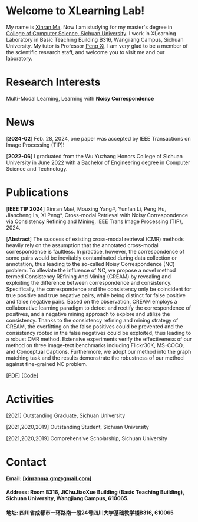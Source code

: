 # Welcome to XLearning Lab! 

My name is [Xinran Ma](https://allenHearst.github.io/maxinran.github.io/). Now I am studying for my master's degree in [College of Computer Science, Sichuan University](https://cs.scu.edu.cn/).
I work in XLearning Laboratory in Basic Teaching Building B316, Wangjiang Campus, Sichuan University. My tutor is Professor [Peng Xi](https://pengxi.me/).
I am very glad to be a member of the scientific research staff, and welcome you to visit me and our laboratory.

# Research Interests


Multi-Modal Learning, Learning with **Noisy Correspondence**








# News



[**2024-02**] Feb. 28, 2024, one paper was accepted by IEEE Transactions on Image Processing (TIP)! 

[**2022-06**] I graduated from the Wu Yuzhang Honors College of Sichuan University in June 2022 with a Bachelor of Engineering degree in Computer Science and Technology.






# Publications


[**IEEE TIP 2024**] Xinran Ma#, Mouxing Yang#, Yunfan Li, Peng Hu, Jiancheng Lv, Xi Peng*, Cross-modal Retrieval with Noisy Correspondence via Consistency Refining and Mining, IEEE Trans Image Processing (TIP), 2024.

[**Abstract**] The success of existing cross-modal retrieval (CMR) methods heavily rely on the assumption that the annotated cross-modal correspondence is faultless. In practice, however, the correspondence of some pairs would be inevitably contaminated during data collection or annotation, thus leading to the so-called Noisy Correspondence (NC) problem. To alleviate the influence of NC, we propose a novel method termed Consistency
REfining And Mining (CREAM) by revealing and exploiting the difference between correspondence and consistency. Specifically, the correspondence and the consistency only be coincident for true positive and true negative pairs, while being distinct for false positive and false negative pairs. Based on the observation, CREAM employs a collaborative learning paradigm to detect and rectify the correspondence of positives, and a negative mining approach to explore and utilize the consistency. Thanks to the consistency refining and mining strategy of CREAM, the overfitting on the false positives could be prevented and the consistency rooted in the false negatives could be exploited, thus leading to a robust CMR method. Extensive experiments verify the effectiveness of our method on three image-text benchmarks including Flickr30K, MS-COCO, and Conceptual
Captions. Furthermore, we adopt our method into the graph matching task and the results demonstrate the robustness of our method against fine-grained NC problem.

[[PDF](http://pengxi.me/wp-content/uploads/2024/03/pengxime-online.pdf)] [[Code](https://github.com/XLearning-SCU/2024-TIP-CREAM/)] 








# Activities





[2021] Outstanding Graduate, Sichuan University  

[2021,2020,2019] Outstanding Student, Sichuan University 

[2021,2020,2019] Comprehensive Scholarship, Sichuan University





# Contact

#### Email: [**xinranma.gm@gmail.com**]
#### Address: Room B316, JiChuJiaoXue Building (Basic Teaching Building), Sichuan University, Wangjiang Campus, 610065.
#### 地址: 四川省成都市一环路南一段24号四川大学基础教学楼B316, 610065
